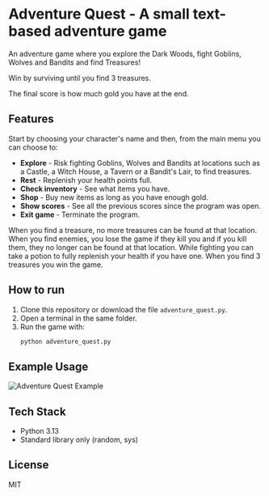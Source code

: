# Adventure Quest - A small text-based adventure game
An adventure game where you explore the Dark Woods, fight Goblins, Wolves and Bandits and find Treasures!

Win by surviving until you find 3 treasures.

The final score is how much gold you have at the end.

## Features
Start by choosing your character's name and then, from the main menu you can choose to:
- **Explore** - Risk fighting Goblins, Wolves and Bandits at locations such as a Castle, a Witch House, a Tavern or a Bandit's Lair, to find treasures.
- **Rest** - Replenish your health points full.
- **Check inventory** - See what items you have.
- **Shop** - Buy new items as long as you have enough gold.
- **Show scores** - See all the previous scores since the program was open.
- **Exit game** - Terminate the program.

When you find a treasure, no more treasures can be found at that location. When you find enemies, you lose the game if they kill you and if you kill them, they no longer can be found at that location. While fighting you can take a potion to fully replenish your health if you have one. When you find 3 treasures you win the game.

## How to run
1. Clone this repository or download the file `adventure_quest.py`.
2. Open a terminal in the same folder.
3. Run the game with:
   ```bash
   python adventure_quest.py

## Example Usage
![Adventure Quest Example](https://github.com/user-attachments/assets/da9a5fb5-4bc6-40fc-aec6-766d40c30883)

## Tech Stack
- Python 3.13
- Standard library only (random, sys)

## License
MIT
